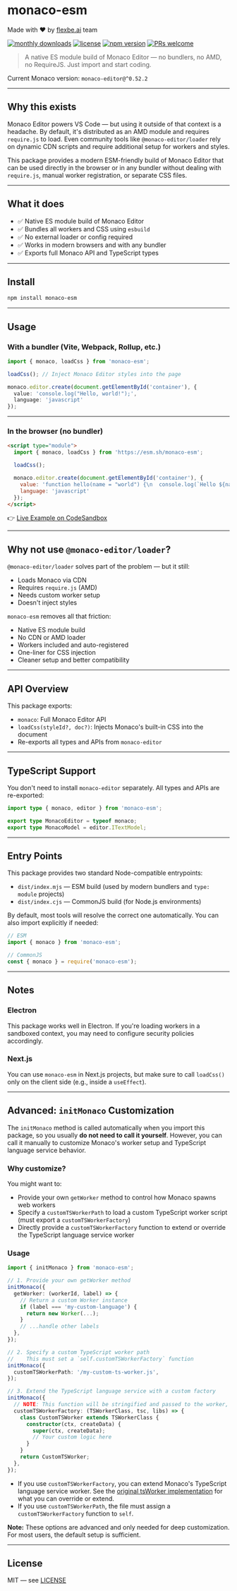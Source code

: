 # monaco-esm

Made with ❤️ by [flexbe.ai](https://flexbe.ai/) team

[![monthly downloads](https://img.shields.io/npm/dm/monaco-esm)](https://www.npmjs.com/package/monaco-esm)
[![license](https://img.shields.io/badge/license-MIT-blue.svg)](./LICENSE)
[![npm version](https://img.shields.io/npm/v/monaco-esm.svg?style=flat)](https://www.npmjs.com/package/monaco-esm)
[![PRs welcome](https://img.shields.io/badge/PRs-welcome-brightgreen.svg)](https://github.com/kachurun/monaco-esm/pulls)

> A native ES module build of Monaco Editor — no bundlers, no AMD, no RequireJS. Just import and start coding.

Current Monaco version: <!-- monaco-editor-version -->`monaco-editor@^0.52.2`<!-- /monaco-editor-version -->

---

## Why this exists

Monaco Editor powers VS Code — but using it outside of that context is a headache. By default, it's distributed as an AMD module and requires `require.js` to load. Even community tools like `@monaco-editor/loader` rely on dynamic CDN scripts and require additional setup for workers and styles.

This package provides a modern ESM-friendly build of Monaco Editor that can be used directly in the browser or in any bundler without dealing with `require.js`, manual worker registration, or separate CSS files.

---

## What it does

- ✅ Native ES module build of Monaco Editor
- ✅ Bundles all workers and CSS using `esbuild`
- ✅ No external loader or config required
- ✅ Works in modern browsers and with any bundler
- ✅ Exports full Monaco API and TypeScript types

---

## Install

```bash
npm install monaco-esm
```

---

## Usage

### With a bundler (Vite, Webpack, Rollup, etc.)

```ts
import { monaco, loadCss } from 'monaco-esm';

loadCss(); // Inject Monaco Editor styles into the page

monaco.editor.create(document.getElementById('container'), {
  value: 'console.log("Hello, world!");',
  language: 'javascript'
});
```

---

### In the browser (no bundler)

```html
<script type="module">
  import { monaco, loadCss } from 'https://esm.sh/monaco-esm';

  loadCss();

  monaco.editor.create(document.getElementById('container'), {
    value: 'function hello(name = "world") {\n  console.log(`Hello ${name}!`);\n}',
    language: 'javascript'
  });
</script>
```

👉 [Live Example on CodeSandbox](https://codesandbox.io/p/sandbox/damp-hooks-7xcp4q)

---

## Why not use `@monaco-editor/loader`?

`@monaco-editor/loader` solves part of the problem — but it still:

- Loads Monaco via CDN
- Requires `require.js` (AMD)
- Needs custom worker setup
- Doesn't inject styles

`monaco-esm` removes all that friction:

- Native ES module build
- No CDN or AMD loader
- Workers included and auto-registered
- One-liner for CSS injection
- Cleaner setup and better compatibility

---

## API Overview

This package exports:

- `monaco`: Full Monaco Editor API
- `loadCss(styleId?, doc?)`: Injects Monaco's built-in CSS into the document
- Re-exports all types and APIs from `monaco-editor`

---

## TypeScript Support

You don't need to install `monaco-editor` separately. All types and APIs are re-exported:

```ts
import type { monaco, editor } from 'monaco-esm';

export type MonacoEditor = typeof monaco;
export type MonacoModel = editor.ITextModel;
```

---

## Entry Points

This package provides two standard Node-compatible entrypoints:

- `dist/index.mjs` — ESM build (used by modern bundlers and `type: module` projects)
- `dist/index.cjs` — CommonJS build (for Node.js environments)

By default, most tools will resolve the correct one automatically. You can also import explicitly if needed:

```ts
// ESM
import { monaco } from 'monaco-esm';

// CommonJS
const { monaco } = require('monaco-esm');
```

---

## Notes

### Electron

This package works well in Electron. If you're loading workers in a sandboxed context, you may need to configure security policies accordingly.

### Next.js

You can use `monaco-esm` in Next.js projects, but make sure to call `loadCss()` only on the client side (e.g., inside a `useEffect`).

---

## Advanced: `initMonaco` Customization

The `initMonaco` method is called automatically when you import this package, so you usually **do not need to call it yourself**. However, you can call it manually to customize Monaco's worker setup and TypeScript language service behavior.

### Why customize?

You might want to:

- Provide your own `getWorker` method to control how Monaco spawns web workers
- Specify a `customTSWorkerPath` to load a custom TypeScript worker script (must export a `customTSWorkerFactory`)
- Directly provide a `customTSWorkerFactory` function to extend or override the TypeScript language service worker

### Usage

```ts
import { initMonaco } from 'monaco-esm';

// 1. Provide your own getWorker method
initMonaco({
  getWorker: (workerId, label) => {
    // Return a custom Worker instance
    if (label === 'my-custom-language') {
      return new Worker(...);
    }
    // ...handle other labels
  },
});

// 2. Specify a custom TypeScript worker path
//    This must set a `self.customTSWorkerFactory` function
initMonaco({
  customTSWorkerPath: '/my-custom-ts-worker.js',
});

// 3. Extend the TypeScript language service with a custom factory
initMonaco({
  // NOTE: This function will be stringified and passed to the worker, so you can't use closures here
  customTSWorkerFactory: (TSWorkerClass, tsc, libs) => {
    class CustomTSWorker extends TSWorkerClass {
      constructor(ctx, createData) {
        super(ctx, createData);
        // Your custom logic here
      }
    }
    return CustomTSWorker;
  },
});
```

- If you use `customTSWorkerFactory`, you can extend Monaco's TypeScript language service worker. See the [original tsWorker implementation](https://raw.githubusercontent.com/microsoft/monaco-editor/refs/heads/main/src/language/typescript/tsWorker.ts) for what you can override or extend.
- If you use `customTSWorkerPath`, the file must assign a `customTSWorkerFactory` function to `self`.

**Note:** These options are advanced and only needed for deep customization. For most users, the default setup is sufficient.

---

## License

MIT — see [LICENSE](./LICENSE)
